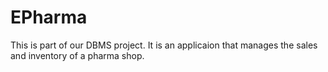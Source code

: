 # EPharma

This is part of our DBMS project. It is an applicaion that manages the sales and inventory of a pharma shop.
